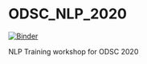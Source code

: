# ODSC_NLP_2020

[![Binder](https://mybinder.org/badge_logo.svg)](https://mybinder.org/v2/gh/optixlab/ODSC_NLP_2020/main)

NLP Training workshop for ODSC 2020
